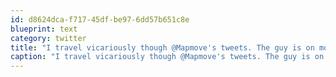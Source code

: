 ```yaml
---
id: d8624dca-f717-45df-be97-6dd57b651c8e
blueprint: text
category: twitter
title: "I travel vicariously though @Mapmove's tweets. The guy is on more airplanes than a pilot"
caption: "I travel vicariously though @Mapmove's tweets. The guy is on more airplanes than a pilot"
---
```

